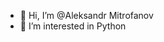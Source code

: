 - 👋 Hi, I’m @Aleksandr Mitrofanov
- 👀 I’m interested in Python


<!---
3efir032/3efir032 is a ✨ special ✨ repository because its `README.md` (this file) appears on your GitHub profile.
You can click the Preview link to take a look at your changes.
--->

